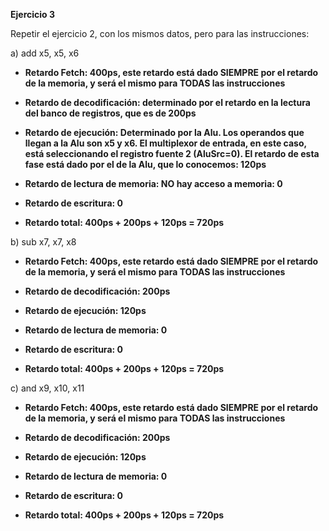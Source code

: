 **Ejercicio 3**

Repetir el ejercicio 2, con los mismos datos, pero para las instrucciones:

a) add x5, x5, x6

* **Retardo Fetch: 400ps, este retardo está dado SIEMPRE por el retardo de la memoria, y será el mismo para TODAS las instrucciones**

* **Retardo de decodificación: determinado por el retardo en la lectura del banco de registros, que es de 200ps**

* **Retardo de ejecución: Determinado por la Alu. Los operandos que llegan a la Alu son x5 y x6. El multiplexor de entrada, en este caso, está seleccionando el registro fuente 2 (AluSrc=0). El retardo de esta fase está dado por el de la Alu, que lo conocemos: 120ps**

* **Retardo de lectura de memoria: NO hay acceso a memoria: 0**

* **Retardo de escritura: 0**

* **Retardo total: 400ps + 200ps + 120ps = 720ps**

b) sub x7, x7, x8

* **Retardo Fetch: 400ps, este retardo está dado SIEMPRE por el retardo de la memoria, y será el mismo para TODAS las instrucciones**

* **Retardo de decodificación: 200ps**

* **Retardo de ejecución: 120ps**

* **Retardo de lectura de memoria: 0**

* **Retardo de escritura: 0**

* **Retardo total: 400ps + 200ps + 120ps = 720ps**


c) and x9, x10, x11

* **Retardo Fetch: 400ps, este retardo está dado SIEMPRE por el retardo de la memoria, y será el mismo para TODAS las instrucciones**

* **Retardo de decodificación: 200ps**

* **Retardo de ejecución: 120ps**

* **Retardo de lectura de memoria: 0**

* **Retardo de escritura: 0**

* **Retardo total: 400ps + 200ps + 120ps = 720ps**

